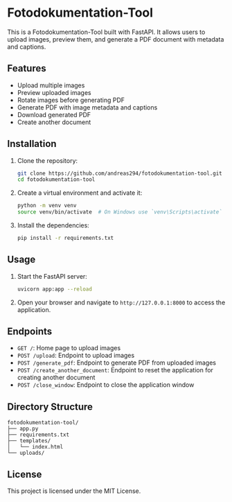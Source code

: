 
# Fotodokumentation-Tool

This is a Fotodokumentation-Tool built with FastAPI. It allows users to upload images, preview them, and generate a PDF document with metadata and captions.

## Features

- Upload multiple images
- Preview uploaded images
- Rotate images before generating PDF
- Generate PDF with image metadata and captions
- Download generated PDF
- Create another document

## Installation

1. Clone the repository:

     ```sh
    git clone https://github.com/andreas294/fotodokumentation-tool.git
    cd fotodokumentation-tool
    ```

2. Create a virtual environment and activate it:

    ```sh
    python -m venv venv
    source venv/bin/activate  # On Windows use `venv\Scripts\activate`
    ```

3. Install the dependencies:

    ```sh
    pip install -r requirements.txt
    ```

## Usage

1. Start the FastAPI server:

    ```sh
    uvicorn app:app --reload
    ```

2. Open your browser and navigate to `http://127.0.0.1:8000` to access the application.

## Endpoints

- `GET /`: Home page to upload images
- `POST /upload`: Endpoint to upload images
- `POST /generate_pdf`: Endpoint to generate PDF from uploaded images
- `POST /create_another_document`: Endpoint to reset the application for creating another document
- `POST /close_window`: Endpoint to close the application window

## Directory Structure

```
fotodokumentation-tool/
├── app.py
├── requirements.txt
├── templates/
│   └── index.html
└── uploads/
```

## License

This project is licensed under the MIT License.